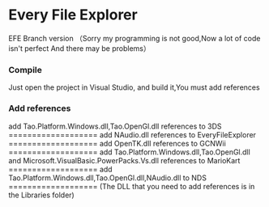 Every File Explorer
===================
EFE Branch version （Sorry my programming is not good,Now a lot of code isn't perfect And there may be problems）

<h3>Compile</h3>
Just open the project in Visual Studio, and build it,You must add references
<h3>Add references</h3>
add Tao.Platform.Windows.dll,Tao.OpenGl.dll references to 3DS
===================
add NAudio.dll references to EveryFileExplorer
===================
add OpenTK.dll references to GCNWii
===================
add Tao.Platform.Windows.dll,Tao.OpenGl.dll and Microsoft.VisualBasic.PowerPacks.Vs.dll references to MarioKart
===================
add Tao.Platform.Windows.dll,Tao.OpenGl.dll,NAudio.dll to NDS
===================
(The DLL that you need to add references is in the Libraries folder)
